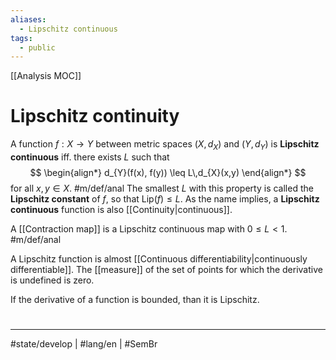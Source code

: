 ```yaml
---
aliases:
  - Lipschitz continuous
tags:
  - public
---
```

[[Analysis MOC]]
# Lipschitz continuity
A function $f:X \to Y$ between metric spaces $(X, d_{X})$ and $(Y, d_{Y})$ is **Lipschitz continuous** iff. there exists $L$ such that
$$
\begin{align*}
d_{Y}(f(x), f(y)) \leq L\,d_{X}(x,y)
\end{align*}
$$
for all $x, y \in X$. #m/def/anal 
The smallest $L$ with this property is called the **Lipschitz constant** of $f$,
so that $\text{Lip}(f) \leq L$.
As the name implies, a **Lipschitz continuous** function is also [[Continuity|continuous]].

A [[Contraction map]] is a Lipschitz continuous map with $0 \leq L < 1$. #m/def/anal 

A Lipschitz function is almost [[Continuous differentiability|continuously differentiable]].
The [[measure]] of the set of points for which the derivative is undefined is zero.

If the derivative of a function is bounded, than it is Lipschitz.

#
---
#state/develop | #lang/en | #SemBr
